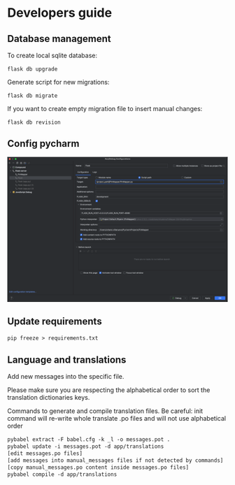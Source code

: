 # Developers guide

## Database management

To create local sqlite database:

````
flask db upgrade
````

Generate script for new migrations:

````
flask db migrate
````

If you want to create empty migration file to insert manual changes:

````
flask db revision
````

## Config pycharm

![Pycharm run configuration](doc_img/flask_run_config_pycharm.png?raw=true "Pycharm run config")

## Update requirements

````
pip freeze > requirements.txt
````

## Language and translations

Add new messages into the specific file.

Please make sure you are respecting the alphabetical order to sort the translation dictionaries keys.

Commands to generate and compile translation files. Be careful: init command will re-write whole translate
.po files and will not use alphabetical order

````
pybabel extract -F babel.cfg -k _l -o messages.pot .
pybabel update -i messages.pot -d app/translations
[edit messages.po files]
[add messages into manual_messages files if not detected by commands]
[copy manual_messages.po content inside messages.po files]
pybabel compile -d app/translations
````

